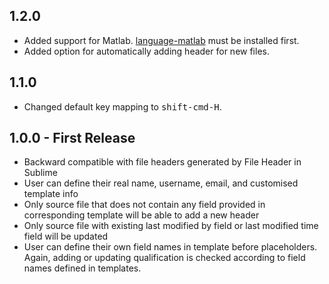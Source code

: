 <!--
@Author: Guan Gui <guiguan>
@Date:   2016-01-21T00:46:45+11:00
@Email:  root@guiguan.net
@Last modified by:   guiguan
@Last modified time: 2016-02-12T00:19:36+08:00
-->
## 1.2.0
* Added support for Matlab. [language-matlab](https://atom.io/packages/language-matlab) must be installed first.
* Added option for automatically adding header for new files.

## 1.1.0
* Changed default key mapping to <kbd>shift-cmd-H</kbd>.

## 1.0.0 - First Release
* Backward compatible with file headers generated by File Header in Sublime
* User can define their real name, username, email, and customised template info
* Only source file that does not contain any field provided in corresponding template will be able to add a new header
* Only source file with existing last modified by field or last modified time field will be updated
* User can define their own field names in template before placeholders. Again, adding or updating qualification is checked according to field names defined in templates.
